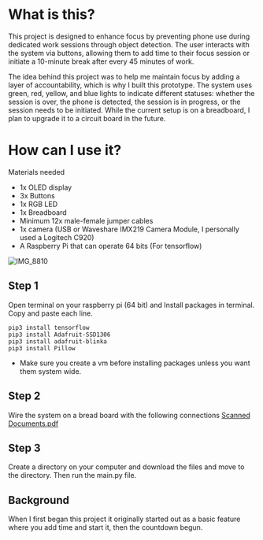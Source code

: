 # What is this?

This project is designed to enhance focus by preventing phone use during dedicated work sessions through object detection. The user interacts with the system via buttons, allowing them to add time to their focus session or initiate a 10-minute break after every 45 minutes of work.

The idea behind this project was to help me maintain focus by adding a layer of accountability, which is why I built this prototype. The system uses green, red, yellow, and blue lights to indicate different statuses: whether the session is over, the phone is detected, the session is in progress, or the session needs to be initiated. While the current setup is on a breadboard, I plan to upgrade it to a circuit board in the future.

# How can I use it?

Materials needed
- 1x OLED display
- 3x Buttons 
- 1x RGB LED 
- 1x Breadboard
- Minimum 12x male-female jumper cables
- 1x camera (USB or Waveshare IMX219 Camera Module, I personally used a Logitech C920)
- A Raspberry Pi that can operate 64 bits (For tensorflow)

![IMG_8810](https://github.com/user-attachments/assets/ea6aba26-966b-43eb-ac72-860d29def78d)


## Step 1

Open terminal on your raspberry pi (64 bit) and Install packages in terminal. Copy and paste each line. 

```
pip3 install tensorflow
pip3 install Adafruit-SSD1306
pip3 install adafruit-blinka
pip3 install Pillow
```
* Make sure you create a vm before installing packages unless you want them system wide.

## Step 2

Wire the system on a bread board with the following connections
[Scanned Documents.pdf](https://github.com/user-attachments/files/16571374/Scanned.Documents.pdf)


## Step 3 

Create a directory on your computer and download the files and move to the directory. Then run the main.py file.

## Background

When I first began this project it originally started out as a basic feature where you add time and start it, then the countdown begun. 


